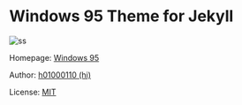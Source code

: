 # Windows 95 Theme for Jekyll

![ss](https://github.com/h01000110/windows-95/raw/gh-pages/screenshot_2.png)

Homepage: [Windows 95](https://h01000110.github.io/20170917/windows-95)

Author: [h01000110 (hi)](https://github.com/h01000110)

License: [MIT](https://github.com/h01000110/windows-95/blob/master/LICENSE)
